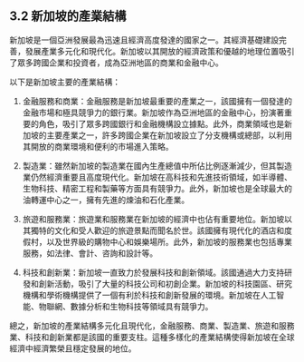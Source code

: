 ## 3.2 新加坡的產業結構

新加坡是一個亞洲發展最為迅速且經濟高度發達的國家之一。其經濟基礎建設完善，發展產業多元化和現代化。新加坡以其開放的經濟政策和優越的地理位置吸引了眾多跨國企業和投資者，成為亞洲地區的商業和金融中心。

以下是新加坡主要的產業結構：

1. 金融服務和商業：金融服務是新加坡最重要的產業之一，該國擁有一個發達的金融市場和極具競爭力的銀行業。新加坡作為亞洲地區的金融中心，扮演著重要的角色，吸引了眾多跨國銀行和金融機構設立據點。此外，商業領域也是新加坡的主要產業之一，許多跨國企業在新加坡設立了分支機構或總部，以利用其開放的商業環境和便利的市場進入策略。

2. 製造業：雖然新加坡的製造業在國內生產總值中所佔比例逐漸減少，但其製造業仍然經濟重要且高度現代化。新加坡在高科技和先進技術領域，如半導體、生物科技、精密工程和製藥等方面具有競爭力。此外，新加坡也是全球最大的油轉運中心之一，擁有先進的煉油和石化產業。

3. 旅遊和服務業：旅遊業和服務業在新加坡的經濟中也佔有重要地位。新加坡以其獨特的文化和受人歡迎的旅遊景點而聞名於世。該國擁有現代化的酒店和度假村，以及世界級的購物中心和娛樂場所。此外，新加坡的服務業也包括專業服務，如法律、會計、咨詢和設計等。

4. 科技和創新業：新加坡一直致力於發展科技和創新領域。該國通過大力支持研發和創新活動，吸引了大量的科技公司和初創企業。新加坡的科技園區、研究機構和學術機構提供了一個有利於科技和創新發展的環境。新加坡在人工智能、物聯網、數據分析和生物科技等領域具有競爭力。

總之，新加坡的產業結構多元化且現代化，金融服務、商業、製造業、旅遊和服務業、科技和創新業都是該國的重要支柱。這種多樣化的產業結構使得新加坡在全球經濟中經濟繁榮且穩定發展的地位。